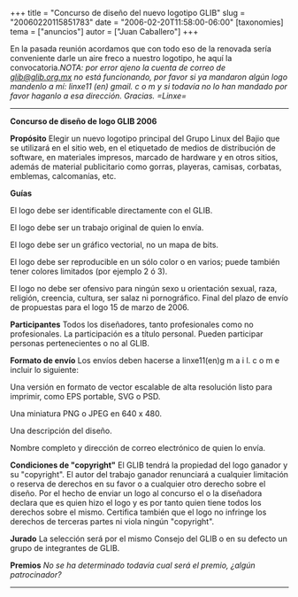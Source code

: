 +++
title = "Concurso de diseño del nuevo logotipo GLIB"
slug = "20060220115851783"
date = "2006-02-20T11:58:00-06:00"
[taxonomies]
tema = ["anuncios"]
autor = ["Juan Caballero"]
+++

En la pasada reunión acordamos que con todo eso de la renovada sería
conveniente darle un aire freco a nuestro logotipo, he aquí la
convocatoria.*NOTA: por error ajeno la cuenta de correo de
glib@glib.org.mx no está funcionando, por favor si ya mandaron algún
logo mandenlo a mí: linxe11 (en) gmail. c o m y si todavía no lo han
mandado por favor haganlo a esa dirección. Gracias. =Linxe=*

<!-- more -->
------------------------------------------------------------------------

**Concurso de diseño de logo GLIB 2006**

**Propósito**
Elegir un nuevo logotipo principal del Grupo Linux del Bajio que se
utilizará en el sitio web, en el etiquetado de medios de distribución de
software, en materiales impresos, marcado de hardware y en otros sitios,
además de material publicitario como gorras, playeras, camisas,
corbatas, emblemas, calcomanías, etc.

**Guías**

El logo debe ser identificable directamente con el GLIB.

El logo debe ser un trabajo original de quien lo envía.

El logo debe ser un gráfico vectorial, no un mapa de bits.

El logo debe ser reproducible en un sólo color o en varios; puede
también tener colores limitados (por ejemplo 2 ó 3).

El logo no debe ser ofensivo para ningún sexo u orientación sexual,
raza, religión, creencia, cultura, ser salaz ni pornográfico.
Final del plazo de envío de propuestas para el logo 15 de marzo de 2006.

**Participantes**
Todos los diseñadores, tanto profesionales como no profesionales.
La participación es a título personal.
Pueden participar personas pertenecientes o no al GLIB.

**Formato de envío**
Los envíos deben hacerse a linxe11(en)g m a i l. c o m e incluir lo
siguiente:

Una versión en formato de vector escalable de alta resolución listo para
imprimir, como EPS portable, SVG o PSD.

Una miniatura PNG o JPEG en 640 x 480.

Una descripción del diseño.

Nombre completo y dirección de correo electrónico de quien lo envía.

**Condiciones de "copyright"**
El GLIB tendrá la propiedad del logo ganador y su "copyright".
El autor del trabajo ganador renunciará a cualquier limitación o reserva
de derechos en su favor o a cualquier otro derecho sobre el diseño.
Por el hecho de enviar un logo al concurso el o la diseñadora declara
que es quien hizo el logo y es por tanto quien tiene todos los derechos
sobre el mismo.
Certifica también que el logo no infringe los derechos de terceras
partes ni viola ningún "copyright".

**Jurado**
La selección será por el mismo Consejo del GLIB o en su defecto un grupo
de integrantes de GLIB.

**Premios**
*No se ha determinado todavía cual será el premio, ¿algún patrocinador?*

------------------------------------------------------------------------

